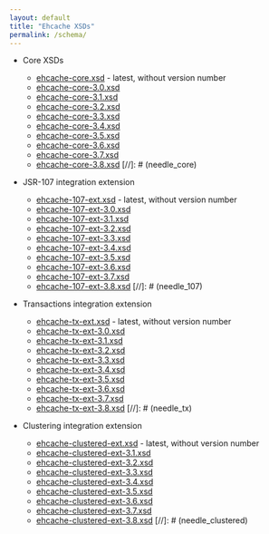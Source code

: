 ```yaml
---
layout: default
title: "Ehcache XSDs"
permalink: /schema/
---
```


* Core XSDs
  * [ehcache-core.xsd](/schema/ehcache-core.xsd) - latest, without version number
  * [ehcache-core-3.0.xsd](/schema/ehcache-core-3.0.xsd)
  * [ehcache-core-3.1.xsd](/schema/ehcache-core-3.1.xsd)
  * [ehcache-core-3.2.xsd](/schema/ehcache-core-3.2.xsd)
  * [ehcache-core-3.3.xsd](/schema/ehcache-core-3.3.xsd)
  * [ehcache-core-3.4.xsd](/schema/ehcache-core-3.4.xsd)
  * [ehcache-core-3.5.xsd](/schema/ehcache-core-3.5.xsd)
  * [ehcache-core-3.6.xsd](/schema/ehcache-core-3.6.xsd)  
  * [ehcache-core-3.7.xsd](/schema/ehcache-core-3.7.xsd)  
  * [ehcache-core-3.8.xsd](/schema/ehcache-core-3.8.xsd)
[//]: # (needle_core)

* JSR-107 integration extension
  * [ehcache-107-ext.xsd](/schema/ehcache-107-ext.xsd) - latest, without version number
  * [ehcache-107-ext-3.0.xsd](/schema/ehcache-107-ext-3.0.xsd)
  * [ehcache-107-ext-3.1.xsd](/schema/ehcache-107-ext-3.1.xsd)
  * [ehcache-107-ext-3.2.xsd](/schema/ehcache-107-ext-3.2.xsd)
  * [ehcache-107-ext-3.3.xsd](/schema/ehcache-107-ext-3.3.xsd)
  * [ehcache-107-ext-3.4.xsd](/schema/ehcache-107-ext-3.4.xsd)
  * [ehcache-107-ext-3.5.xsd](/schema/ehcache-107-ext-3.5.xsd)
  * [ehcache-107-ext-3.6.xsd](/schema/ehcache-107-ext-3.6.xsd)
  * [ehcache-107-ext-3.7.xsd](/schema/ehcache-107-ext-3.7.xsd)
  * [ehcache-107-ext-3.8.xsd](/schema/ehcache-107-ext-3.8.xsd)
[//]: # (needle_107)
  
* Transactions integration extension
  * [ehcache-tx-ext.xsd](/schema/ehcache-tx-ext.xsd) - latest, without version number
  * [ehcache-tx-ext-3.0.xsd](/schema/ehcache-tx-ext-3.0.xsd)
  * [ehcache-tx-ext-3.1.xsd](/schema/ehcache-tx-ext-3.1.xsd)
  * [ehcache-tx-ext-3.2.xsd](/schema/ehcache-tx-ext-3.2.xsd)
  * [ehcache-tx-ext-3.3.xsd](/schema/ehcache-tx-ext-3.3.xsd)
  * [ehcache-tx-ext-3.4.xsd](/schema/ehcache-tx-ext-3.4.xsd)
  * [ehcache-tx-ext-3.5.xsd](/schema/ehcache-tx-ext-3.5.xsd)
  * [ehcache-tx-ext-3.6.xsd](/schema/ehcache-tx-ext-3.6.xsd)
  * [ehcache-tx-ext-3.7.xsd](/schema/ehcache-tx-ext-3.7.xsd)
  * [ehcache-tx-ext-3.8.xsd](/schema/ehcache-tx-ext-3.8.xsd)
[//]: # (needle_tx)
  
* Clustering integration extension
  * [ehcache-clustered-ext.xsd](/schema/ehcache-clustered-ext.xsd) - latest, without version number
  * [ehcache-clustered-ext-3.1.xsd](/schema/ehcache-clustered-ext-3.1.xsd)
  * [ehcache-clustered-ext-3.2.xsd](/schema/ehcache-clustered-ext-3.2.xsd)
  * [ehcache-clustered-ext-3.3.xsd](/schema/ehcache-clustered-ext-3.3.xsd)
  * [ehcache-clustered-ext-3.4.xsd](/schema/ehcache-clustered-ext-3.4.xsd)
  * [ehcache-clustered-ext-3.5.xsd](/schema/ehcache-clustered-ext-3.5.xsd)
  * [ehcache-clustered-ext-3.6.xsd](/schema/ehcache-clustered-ext-3.6.xsd)
  * [ehcache-clustered-ext-3.7.xsd](/schema/ehcache-clustered-ext-3.7.xsd)
  * [ehcache-clustered-ext-3.8.xsd](/schema/ehcache-clustered-ext-3.8.xsd)
[//]: # (needle_clustered)
